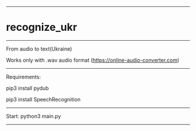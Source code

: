 
----------------------------------

# recognize_ukr

----------------------------------

From audio to text(Ukraine)

Works only with .wav audio format (https://online-audio-converter.com)

----------------------------------

Requirements:

pip3 install pydub

pip3 install SpeechRecognition

----------------------------------

Start: python3 main.py

----------------------------------
